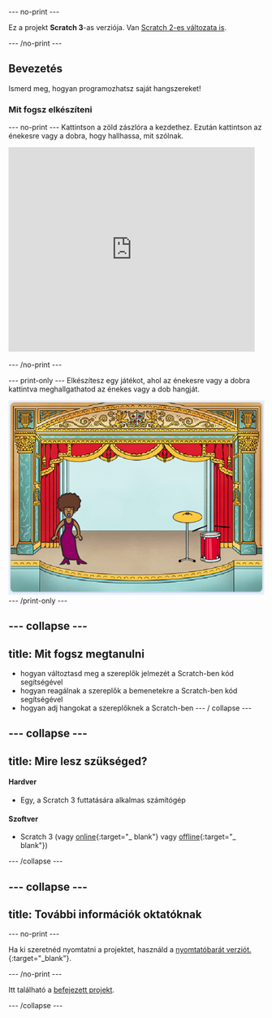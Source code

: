 \--- no-print \---

Ez a projekt **Scratch 3**-as verziója. Van [Scratch 2-es változata is](https://projects.raspberrypi.org/en/projects/rock-band-scratch2).

\--- /no-print \---

## Bevezetés

Ismerd meg, hogyan programozhatsz saját hangszereket!

### Mit fogsz elkészíteni

\--- no-print \--- Kattintson a zöld zászlóra a kezdethez. Ezután kattintson az énekesre vagy a dobra, hogy hallhassa, mit szólnak.

<div class="scratch-preview">
  <iframe allowtransparency="true" width="485" height="402" src="https://scratch.mit.edu/projects/embed/276872220/?autostart=false" frameborder="0" scrolling="no"></iframe>
</div>

\--- /no-print \---

\--- print-only \--- Elkészítesz egy játékot, ahol az énekesre vagy a dobra kattintva meghallgathatod az énekes vagy a dob hangját.

![játék képernyőkép](images/demo.png) \--- /print-only \---

## \--- collapse \---

## title: Mit fogsz megtanulni

+ hogyan változtasd meg a szereplők jelmezét a Scratch-ben kód segítségével
+ hogyan reagálnak a szereplők a bemenetekre a Scratch-ben kód segítségével
+ hogyan adj hangokat a szereplőknek a Scratch-ben \--- / collapse \---

## \--- collapse \---

## title: Mire lesz szükséged?

#### Hardver

+ Egy, a Scratch 3 futtatására alkalmas számítógép

#### Szoftver

+ Scratch 3 (vagy [online](http://rpf.io/scratchon){:target="_ blank"} vagy [offline](http://rpf.io/scratchoff){:target="_ blank"})

\--- /collapse \---

## \--- collapse \---

## title: További információk oktatóknak

\--- no-print \---

Ha ki szeretnéd nyomtatni a projektet, használd a [nyomtatóbarát verziót.](https://projects.raspberrypi.org/en/projects/rock-band/print){:target="_blank"}.

\--- /no-print \---

Itt található a [befejezett projekt](http://rpf.io/p/en/rock-band-get).

\--- /collapse \---